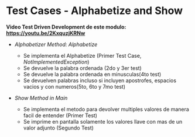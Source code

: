 # Test Cases - Alphabetize and Show

**Video Test Driven Development de este modulo: https://youtu.be/2KxquzjKRNw**

- *Alphabetizer Method: Alphabetize*
  - Se implementa el Alphabetize (Primer Test Case, *NotImplementedException*)
  - Se devuelve la palabra ordenada (2do y 3er test)
  - Se devuelve la palabra ordenada en minusculas(4to test)
  - Se devuelven palabras incluso si incluyen apostrofes, espacios vacios y con numeros(5to, 6to y 7mo test)

- *Show Method in Main*
  - Se implementa el metodo para devolver multiples valores de manera facil de entender (Primer Test)
  - Se imprime en pantalla solamente los valores llave con mas de un valor adjunto (Segundo Test)
